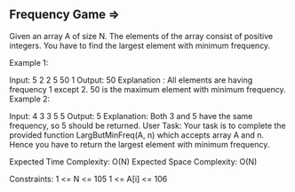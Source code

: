 Frequency Game  =>
--------------


Given an array A of size N. The elements of the array consist of positive integers. You have to find the largest element with minimum frequency.

Example 1:

Input: 
5
2 2 5 50 1
Output:
50
Explanation :
All elements are having frequency 1 except 2.
50 is the maximum element with minimum frequency.
Example 2:

Input:
4
3 3 5 5
Output:
5
Explanation:
Both 3 and 5 have the same frequency, so 5 should be returned.
User Task:
Your task is to complete the provided function LargButMinFreq(A, n) which accepts array A and n. Hence you have to return the largest element with minimum frequency.

Expected Time Complexity: O(N)
Expected Space Complexity: O(N)

Constraints:
1 <= N <= 105
1 <= A[i] <= 106
